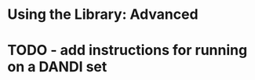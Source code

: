 Using the Library: Advanced
===========================

# TODO - add instructions for running on a DANDI set
